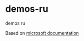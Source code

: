# demos-ru
demos ru


Based on [microsoft documentation](https://learn.microsoft.com/en-us/azure/aks/learn/quick-kubernetes-deploy-terraform?tabs=azure-cli)

